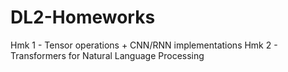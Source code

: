 # DL2-Homeworks
Hmk 1 - Tensor operations + CNN/RNN implementations
Hmk 2 - Transformers for Natural Language Processing
